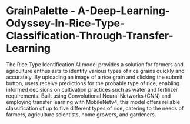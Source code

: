 # GrainPalette - A-Deep-Learning-Odyssey-In-Rice-Type-Classification-Through-Transfer-Learning
The Rice Type Identification AI model provides a solution for farmers and agriculture enthusiasts to identify various types of rice grains quickly and accurately.
By uploading an image of a rice grain and clicking the submit button, users receive predictions for the probable type of rice, enabling informed decisions on cultivation practices such as water and fertilizer requirements. Built using Convolutional Neural Networks (CNN) and employing transfer learning with MobileNetv4, this model offers reliable classification of up to five different types of rice, catering to the needs of farmers, agriculture scientists, home growers, and gardeners.
